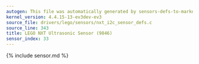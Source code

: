 ```yaml
---
autogen: This file was automatically generated by sensors-defs-to-markdown.py
kernel_version: 4.4.15-13-ev3dev-ev3
source_file: drivers/lego/sensors/nxt_i2c_sensor_defs.c
source_line: 343
title: LEGO NXT Ultrasonic Sensor (9846)
sensor_index: 33
---
```


{% include sensor.md %}
